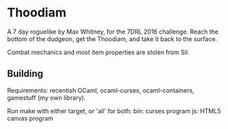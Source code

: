 Thoodiam
========

A 7 day roguelike by Max Whitney, for the 7DRL 2016 challenge. Reach the bottom of the dudgeon, get the Thoodiam, and take it back to the surface.

Combat mechanics and most item properties are stolen from Sil.

Building
--------

Requirements: recentish OCaml, ocaml-curses, ocaml-containers, gamestuff (my own library).

Run make with either target, or 'all' for both:
	bin: curses program
	js: HTML5 canvas program
